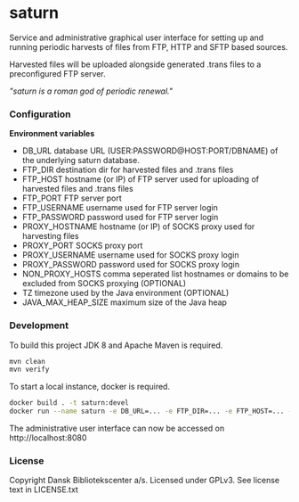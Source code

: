saturn
======

Service and administrative graphical user interface for setting up and running periodic harvests of files from
FTP, HTTP and SFTP based sources.

Harvested files will be uploaded alongside generated .trans files to a preconfigured FTP server.

*"saturn is a roman god of periodic renewal."*

### Configuration

**Environment variables**

* DB_URL database URL (USER:PASSWORD@HOST:PORT/DBNAME) of the underlying saturn database.
* FTP_DIR destination dir for harvested files and .trans files
* FTP_HOST hostname (or IP) of FTP server used for uploading of harvested files and .trans files
* FTP_PORT FTP server port
* FTP_USERNAME username used for FTP server login
* FTP_PASSWORD password used for FTP server login
* PROXY_HOSTNAME hostname (or IP) of SOCKS proxy used for harvesting files
* PROXY_PORT SOCKS proxy port
* PROXY_USERNAME username used for SOCKS proxy login
* PROXY_PASSWORD password used for SOCKS proxy login
* NON_PROXY_HOSTS comma seperated list hostnames or domains to be excluded from SOCKS proxying (OPTIONAL)
* TZ timezone used by the Java environment (OPTIONAL)
* JAVA_MAX_HEAP_SIZE maximum size of the Java heap

### Development

To build this project JDK 8 and Apache Maven is required.

```bash
mvn clean
mvn verify
```

To start a local instance, docker is required.

```bash
docker build . -t saturn:devel
docker run --name saturn -e DB_URL=... -e FTP_DIR=... -e FTP_HOST=... -e FTP_PORT=... -e FTP_USERNAME=... -e FTP_PASSWORD=... -e PROXY_HOSTNAME=... -e PROXY_PORT=... -e PROXY_USERNAME=... -e PROXY_PASSWORD=... -e NON_PROXY_HOSTS=dbc.dk,litteratursiden.dk -e TZ=Europe/Copenhagen -e JAVA_MAX_HEAP_SIZE=2G -p 8080:8080 saturn:devel
```

The administrative user interface can now be accessed on http://localhost:8080

### License

Copyright Dansk Bibliotekscenter a/s. Licensed under GPLv3.
See license text in LICENSE.txt

